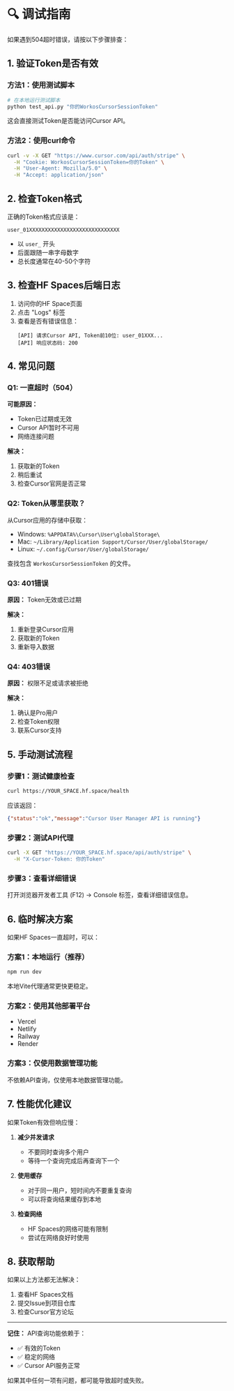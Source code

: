 # 🔍 调试指南

如果遇到504超时错误，请按以下步骤排查：

## 1. 验证Token是否有效

### 方法1：使用测试脚本

```bash
# 在本地运行测试脚本
python test_api.py "你的WorkosCursorSessionToken"
```

这会直接测试Token是否能访问Cursor API。

### 方法2：使用curl命令

```bash
curl -v -X GET "https://www.cursor.com/api/auth/stripe" \
  -H "Cookie: WorkosCursorSessionToken=你的Token" \
  -H "User-Agent: Mozilla/5.0" \
  -H "Accept: application/json"
```

## 2. 检查Token格式

正确的Token格式应该是：
```
user_01XXXXXXXXXXXXXXXXXXXXXXXXXXXXX
```

- 以 `user_` 开头
- 后面跟随一串字母数字
- 总长度通常在40-50个字符

## 3. 检查HF Spaces后端日志

1. 访问你的HF Space页面
2. 点击 "Logs" 标签
3. 查看是否有错误信息：
   ```
   [API] 请求Cursor API, Token前10位: user_01XXX...
   [API] 响应状态码: 200
   ```

## 4. 常见问题

### Q1: 一直超时（504）

**可能原因：**
- Token已过期或无效
- Cursor API暂时不可用
- 网络连接问题

**解决：**
1. 获取新的Token
2. 稍后重试
3. 检查Cursor官网是否正常

### Q2: Token从哪里获取？

从Cursor应用的存储中获取：
- Windows: `%APPDATA%\Cursor\User\globalStorage\`
- Mac: `~/Library/Application Support/Cursor/User/globalStorage/`
- Linux: `~/.config/Cursor/User/globalStorage/`

查找包含 `WorkosCursorSessionToken` 的文件。

### Q3: 401错误

**原因：** Token无效或已过期

**解决：** 
1. 重新登录Cursor应用
2. 获取新的Token
3. 重新导入数据

### Q4: 403错误

**原因：** 权限不足或请求被拒绝

**解决：**
1. 确认是Pro用户
2. 检查Token权限
3. 联系Cursor支持

## 5. 手动测试流程

### 步骤1：测试健康检查
```bash
curl https://YOUR_SPACE.hf.space/health
```

应该返回：
```json
{"status":"ok","message":"Cursor User Manager API is running"}
```

### 步骤2：测试API代理
```bash
curl -X GET "https://YOUR_SPACE.hf.space/api/auth/stripe" \
  -H "X-Cursor-Token: 你的Token"
```

### 步骤3：查看详细错误
打开浏览器开发者工具 (F12) → Console 标签，查看详细错误信息。

## 6. 临时解决方案

如果HF Spaces一直超时，可以：

### 方案1：本地运行（推荐）
```bash
npm run dev
```
本地Vite代理通常更快更稳定。

### 方案2：使用其他部署平台
- Vercel
- Netlify
- Railway
- Render

### 方案3：仅使用数据管理功能
不依赖API查询，仅使用本地数据管理功能。

## 7. 性能优化建议

如果Token有效但响应慢：

1. **减少并发请求**
   - 不要同时查询多个用户
   - 等待一个查询完成后再查询下一个

2. **使用缓存**
   - 对于同一用户，短时间内不要重复查询
   - 可以将查询结果缓存到本地

3. **检查网络**
   - HF Spaces的网络可能有限制
   - 尝试在网络良好时使用

## 8. 获取帮助

如果以上方法都无法解决：

1. 查看HF Spaces文档
2. 提交Issue到项目仓库
3. 检查Cursor官方论坛

---

**记住：** API查询功能依赖于：
- ✅ 有效的Token
- ✅ 稳定的网络
- ✅ Cursor API服务正常

如果其中任何一项有问题，都可能导致超时或失败。

